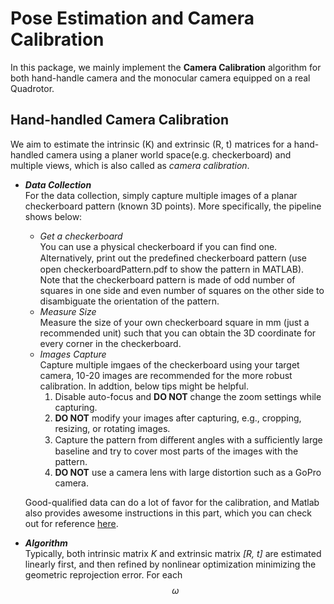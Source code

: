 # Pose Estimation and Camera Calibration
In this package, we mainly implement the **Camera Calibration** algorithm for both hand-handle camera and the monocular camera equipped on a real Quadrotor.

Hand-handled Camera Calibration
-------------------------------
We aim to estimate the intrinsic (K) and extrinsic (R, t) matrices for a hand-handled camera using a planer world space(e.g. checkerboard) and multiple views, which is also called as _camera calibration_. 

* _**Data Collection**_           
For the data collection, simply capture multiple images of a planar checkerboard pattern (known 3D points). More specifically, the pipeline shows below:
  *  _Get a checkerboard_         
  You can use a physical checkerboard if you can find one. Alternatively, print out the predeﬁned checkerboard pattern (use open checkerboardPattern.pdf to show the pattern in MATLAB). Note that the checkerboard pattern is made of odd number of squares in one side and even number of squares on the other side to disambiguate the orientation of the pattern.       
  * _Measure Size_    
  Measure the size of your own checkerboard square in mm (just a recommended unit) such that you can obtain the 3D coordinate for every corner in the checkerboard.    
  * _Images Capture_    
  Capture multiple imgaes of the checkerboard using your target camera, 10-20 images are recommended for the more robust calibration. In addtion, below tips might be helpful.     
    1. Disable auto-focus and **DO NOT** change the zoom settings while capturing.     
    2. **DO NOT** modify your images after capturing, e.g., cropping, resizing, or rotating images.    
    3. Capture the pattern from diﬀerent angles with a suﬃciently large baseline and try to cover most parts of the images with the pattern. 
    4. **DO NOT** use a camera lens with large distortion such as a GoPro camera.                    

  Good-qualified data can do a lot of favor for the calibration, and Matlab also provides awesome instructions in this part, which you can check out for reference [here](http://www.mathworks.com/help/vision/ug/single-camera-calibrator-app.html#bt19jdq-1).

* _**Algorithm**_      
Typically, both intrinsic matrix _K_ and extrinsic matrix _[R, t]_ are estimated linearly first, and then refined by nonlinear optimization minimizing the geometric reprojection error. For each $$\omega$$
